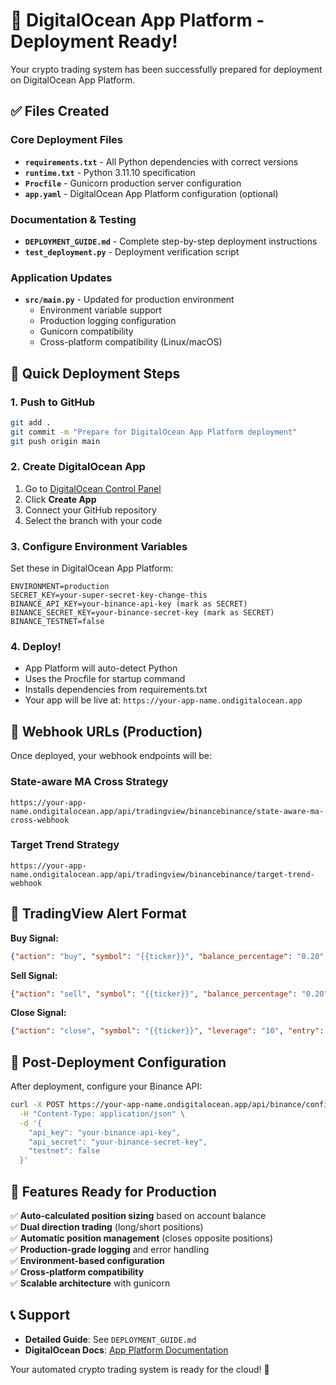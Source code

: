 # 🎉 DigitalOcean App Platform - Deployment Ready!

Your crypto trading system has been successfully prepared for deployment on DigitalOcean App Platform.

## ✅ Files Created

### Core Deployment Files
- **`requirements.txt`** - All Python dependencies with correct versions
- **`runtime.txt`** - Python 3.11.10 specification
- **`Procfile`** - Gunicorn production server configuration
- **`app.yaml`** - DigitalOcean App Platform configuration (optional)

### Documentation & Testing
- **`DEPLOYMENT_GUIDE.md`** - Complete step-by-step deployment instructions
- **`test_deployment.py`** - Deployment verification script

### Application Updates
- **`src/main.py`** - Updated for production environment
  - Environment variable support
  - Production logging configuration
  - Gunicorn compatibility
  - Cross-platform compatibility (Linux/macOS)

## 🚀 Quick Deployment Steps

### 1. Push to GitHub
```bash
git add .
git commit -m "Prepare for DigitalOcean App Platform deployment"
git push origin main
```

### 2. Create DigitalOcean App
1. Go to [DigitalOcean Control Panel](https://cloud.digitalocean.com/apps)
2. Click **Create App**
3. Connect your GitHub repository
4. Select the branch with your code

### 3. Configure Environment Variables
Set these in DigitalOcean App Platform:
```
ENVIRONMENT=production
SECRET_KEY=your-super-secret-key-change-this
BINANCE_API_KEY=your-binance-api-key (mark as SECRET)
BINANCE_SECRET_KEY=your-binance-secret-key (mark as SECRET)
BINANCE_TESTNET=false
```

### 4. Deploy!
- App Platform will auto-detect Python
- Uses the Procfile for startup command
- Installs dependencies from requirements.txt
- Your app will be live at: `https://your-app-name.ondigitalocean.app`

## 🎯 Webhook URLs (Production)

Once deployed, your webhook endpoints will be:

### State-aware MA Cross Strategy
```
https://your-app-name.ondigitalocean.app/api/tradingview/binancebinance/state-aware-ma-cross-webhook
```

### Target Trend Strategy  
```
https://your-app-name.ondigitalocean.app/api/tradingview/binancebinance/target-trend-webhook
```

## 📡 TradingView Alert Format

**Buy Signal:**
```json
{"action": "buy", "symbol": "{{ticker}}", "balance_percentage": "0.20", "leverage": "10", "entry": "{{close}}"}
```

**Sell Signal:**
```json
{"action": "sell", "symbol": "{{ticker}}", "balance_percentage": "0.20", "leverage": "10", "entry": "{{close}}"}
```

**Close Signal:**
```json
{"action": "close", "symbol": "{{ticker}}", "leverage": "10", "entry": "{{close}}"}
```

## 🔧 Post-Deployment Configuration

After deployment, configure your Binance API:
```bash
curl -X POST https://your-app-name.ondigitalocean.app/api/binance/config \
  -H "Content-Type: application/json" \
  -d '{
    "api_key": "your-binance-api-key",
    "api_secret": "your-binance-secret-key",
    "testnet": false
  }'
```

## 🎊 Features Ready for Production

✅ **Auto-calculated position sizing** based on account balance  
✅ **Dual direction trading** (long/short positions)  
✅ **Automatic position management** (closes opposite positions)  
✅ **Production-grade logging** and error handling  
✅ **Environment-based configuration**  
✅ **Cross-platform compatibility**  
✅ **Scalable architecture** with gunicorn  

## 📞 Support

- **Detailed Guide**: See `DEPLOYMENT_GUIDE.md`
- **DigitalOcean Docs**: [App Platform Documentation](https://docs.digitalocean.com/products/app-platform/)

Your automated crypto trading system is ready for the cloud! 🚀

